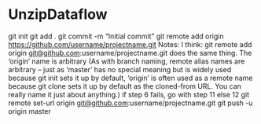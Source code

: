 # UnzipDataflow
git init
git add .
git commit -m “Initial commit”
git remote add origin https://github.com/username/projectname.git
Notes:
I think: git remote add origin git@github.com:username/projectname.git does the same thing.
The ‘origin’ name is arbitrary (As with branch naming, remote alias names are arbitrary – just as ‘master’ has no special meaning but is widely used because git init sets it up by default, ‘origin’ is often used as a remote name because git clone sets it up by default as the cloned-from URL. You can really name it just about anything.)
if step 6 fails, go with step 11 else 12
git remote set-url origin git@github.com:username/projectname.git
git push -u origin master
